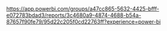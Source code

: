 https://app.powerbi.com/groups/a47cc865-5632-4425-bfff-e072783bdad3/reports/3c4680a9-4874-4688-b54a-87657f90fe79/95d22c205f0cd22763ff?experience=power-bi
